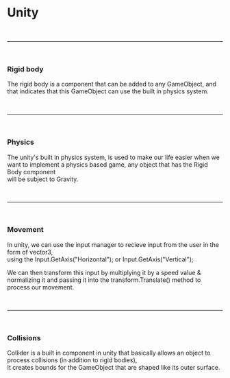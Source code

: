 # Unity

<br><hr><br>
### Rigid body

The rigid body is a component that can be added to any GameObject, and that indicates that this GameObject can use the built in physics system.

<br><hr><br>
### Physics

The unity's built in physics system, is used to make our life easier when we want to implement a physics based game, any object that has the Rigid Body component  
will be subject to Gravity.

<br><hr><br>
### Movement

In unity, we can use the input manager to recieve input from the user in the form of vector3,  
using the Input.GetAxis("Horizontal"); or Input.GetAxis("Vertical");

We can then transform this input by multiplying it by a speed value & normalizing it and passing it into the transform.Translate() method to process our movement.

<br><hr><br>
### Collisions

Collider is a built in component in unity that basically allows an object to process collisions (in addition to rigid bodies),  
It creates bounds for the GameObject that are shaped like its outer surface.
